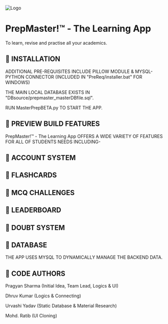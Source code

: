 
![Logo](https://raw.githubusercontent.com/pragyan2804/PrepMasterBETA/main/psd/PMlogo.png)


# PrepMaster!™ - The Learning App
To learn, revise and practise all your academics.


## 🔵 INSTALLATION

ADDITIONAL PRE-REQUISITES INCLUDE PILLOW MODULE & MYSQL-PYTHON CONNECTOR (INCLUDED IN "PreReq/installer.bat" FOR WINDOWS)



THE MAIN LOCAL DATABASE EXISTS IN "DBsource/prepmaster_masterDBfile.sql".



RUN MasterPrepBETA.py TO START THE APP.
## 🔵 PREVIEW BUILD FEATURES

PrepMaster!™ - The Learning App OFFERS A WIDE VARIETY OF FEATURES FOR ALL OF STUDENTS NEEDS INCLUDING-



## 🔵 ACCOUNT SYSTEM


## 🔵 FLASHCARDS
## 🔵 MCQ CHALLENGES
## 🔵 LEADERBOARD
## 🔵 DOUBT SYSTEM
## 🔵 DATABASE

THE APP USES MYSQL TO DYNAMICALLY MANAGE THE BACKEND DATA.
## 🔵 CODE AUTHORS
Pragyan Sharma (Initial Idea, Team Lead, Logics & UI)

Dhruv Kumar (Logics & Connecting)

Urvashi Yadav (Static Database & Material Research)

Mohd. Ratib (UI Cloning)
